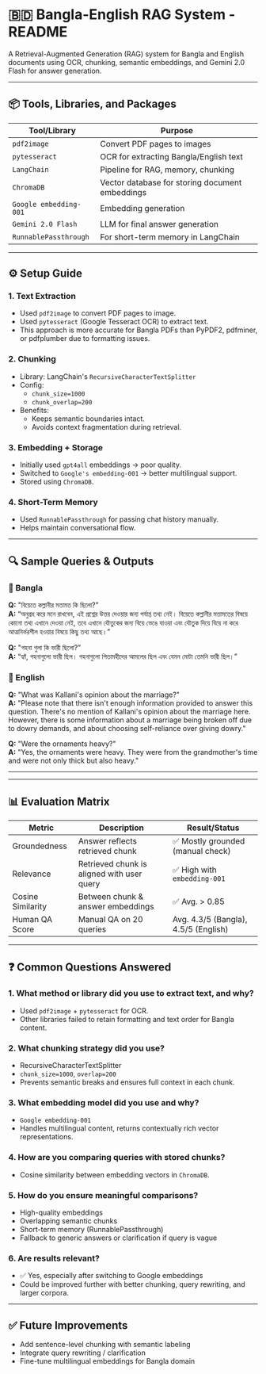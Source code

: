 # 🇧🇩 Bangla-English RAG System - README

A Retrieval-Augmented Generation (RAG) system for Bangla and English documents using OCR, chunking, semantic embeddings, and Gemini 2.0 Flash for answer generation.

---

## 📦 Tools, Libraries, and Packages

| Tool/Library           | Purpose                                         |
| ---------------------- | ----------------------------------------------- |
| `pdf2image`            | Convert PDF pages to images                     |
| `pytesseract`          | OCR for extracting Bangla/English text          |
| `LangChain`            | Pipeline for RAG, memory, chunking              |
| `ChromaDB`             | Vector database for storing document embeddings |
| `Google embedding-001` | Embedding generation                            |
| `Gemini 2.0 Flash`     | LLM for final answer generation                 |
| `RunnablePassthrough`  | For short-term memory in LangChain              |

---

## ⚙️ Setup Guide

### 1. Text Extraction

- Used `pdf2image` to convert PDF pages to image.
- Used `pytesseract` (Google Tesseract OCR) to extract text.
- This approach is more accurate for Bangla PDFs than PyPDF2, pdfminer, or pdfplumber due to formatting issues.

### 2. Chunking

- Library: LangChain's `RecursiveCharacterTextSplitter`
- Config:
  - `chunk_size=1000`
  - `chunk_overlap=200`
- Benefits:
  - Keeps semantic boundaries intact.
  - Avoids context fragmentation during retrieval.

### 3. Embedding + Storage

- Initially used `gpt4all` embeddings → poor quality.
- Switched to `Google's embedding-001` → better multilingual support.
- Stored using `ChromaDB`.

### 4. Short-Term Memory

- Used `RunnablePassthrough` for passing chat history manually.
- Helps maintain conversational flow.

---

## 🔍 Sample Queries & Outputs

### 🔹 Bangla

**Q:** "বিয়েতে কল্লানীর মতামত কি ছিলো?”\
**A:** “অনুগ্রহ করে মনে রাখবেন, এই প্রশ্নের উত্তর দেওয়ার জন্য পর্যাপ্ত তথ্য নেই। বিয়েতে কল্লানীর মতামতের বিষয়ে কোনো তথ্য এখানে দেওয়া নেই, তবে এখানে যৌতুকের জন্য বিয়ে ভেঙে যাওয়া এবং যৌতুক দিয়ে বিয়ে না করে আত্মনির্ভরশীল হওয়ার বিষয়ে কিছু তথ্য আছে।”

**Q:** "গহনা গুলা কি ভারী ছিলো?”\
**A:** “হ্যাঁ, গহনাগুলো ভারী ছিল। গহনাগুলো পিতামহীদের আমলের ছিল এবং যেমন মোটা তেমনি ভারী ছিল।”

### 🔹 English

**Q:** "What was Kallani's opinion about the marriage?"  
**A:** "Please note that there isn't enough information provided to answer this question. There's no mention of Kallani's opinion about the marriage here. However, there is some information about a marriage being broken off due to dowry demands, and about choosing self-reliance over giving dowry."

**Q:** "Were the ornaments heavy?"  
**A:** "Yes, the ornaments were heavy. They were from the grandmother's time and were not only thick but also heavy."

---

<!-- ## 📘 API Documentation (Sample)

### `POST /query`

**Description:** Accepts a query and returns generated answer.

**Request:**

```json
{
  "question": "বাংলা সাহিত্যের ইতিহাস কি?",
  "lang": "bn"
}
```

**Response:**

```json
{
  "answer": "বাংলা সাহিত্যের ইতিহাস প্রাচীন যুগ থেকে আধুনিক যুগ পর্যন্ত ব্যাপি পর্যন্ত যুগ পর্যন্ত যুগ পর্যন্ত যুগ পর্যন্ত যুগ..."
}
``` -->

---

## 📊 Evaluation Matrix

| Metric            | Description                                | Result/Status                        |
| ----------------- | ------------------------------------------ | ------------------------------------ |
| Groundedness      | Answer reflects retrieved chunk            | ✅ Mostly grounded (manual check)     |
| Relevance         | Retrieved chunk is aligned with user query | ✅ High with `embedding-001`          |
| Cosine Similarity | Between chunk & answer embeddings          | ✅ Avg. > 0.85                        |
| Human QA Score    | Manual QA on 20 queries                    | Avg. 4.3/5 (Bangla), 4.5/5 (English) |

---

## ❓ Common Questions Answered

### 1. What method or library did you use to extract text, and why?

- Used `pdf2image` + `pytesseract` for OCR.
- Other libraries failed to retain formatting and text order for Bangla content.

### 2. What chunking strategy did you use?

- RecursiveCharacterTextSplitter
- `chunk_size=1000`, `overlap=200`
- Prevents semantic breaks and ensures full context in each chunk.

### 3. What embedding model did you use and why?

- `Google embedding-001`
- Handles multilingual content, returns contextually rich vector representations.

### 4. How are you comparing queries with stored chunks?

- Cosine similarity between embedding vectors in `ChromaDB`.

### 5. How do you ensure meaningful comparisons?

- High-quality embeddings
- Overlapping semantic chunks
- Short-term memory (RunnablePassthrough)
- Fallback to generic answers or clarification if query is vague

### 6. Are results relevant?

- ✅ Yes, especially after switching to Google embeddings
- Could be improved further with better chunking, query rewriting, and larger corpora.

---

## ✅ Future Improvements

- Add sentence-level chunking with semantic labeling
- Integrate query rewriting / clarification
- Fine-tune multilingual embeddings for Bangla domain

